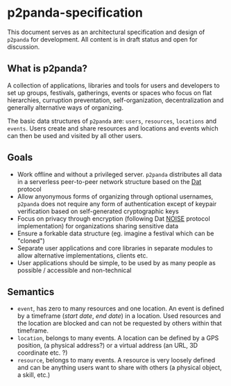 p2panda-specification
===

This document serves as an architectural specification and design of `p2panda` for development. All content is in draft status and open for discussion.

## What is p2panda?

A collection of applications, libraries and tools for users and developers to set up groups, festivals, gatherings, events or spaces who focus on flat hierarchies, curruption preventation, self-organization, decentralization and generally alternative ways of organizing.

The basic data structures of `p2panda` are: `users`, `resources`, `locations` and `events`. Users create and share resources and locations and events which can then be used and visited by all other users.

## Goals

* Work offline and without a privileged server. `p2panda` distributes all data in a serverless peer-to-peer network structure based on the [Dat](https://datproject.org/) protocol
* Allow anyonymous forms of organizing through optional usernames, `p2panda` does not require any form of authentication except of keypair verification based on self-generated cryptographic keys
* Focus on privacy through encryption (following Dat [NOISE](https://noiseprotocol.org/) protocol implementation) for organizations sharing sensitive data
* Ensure a forkable data structure (eg. imagine a festival which can be "cloned")
* Separate user applications and core libraries in separate modules to allow alternative implementations, clients etc.
* User applications should be simple, to be used by as many people as possible / accessible and non-technical

## Semantics

* `event`, has zero to many resources and one location. An event is defined by a timeframe (*start date*, *end date*) in a location. Used resources and the location are blocked and can not be requested by others within that timeframe.
* `location`, belongs to many events. A location can be defined by a GPS position, (a physical address?) or a virtual address (an URL, 3D coordinate etc. ?)
* `resource`, belongs to many events. A resource is very loosely defined and can be anything users want to share with others (a physical object, a skill, etc.)
